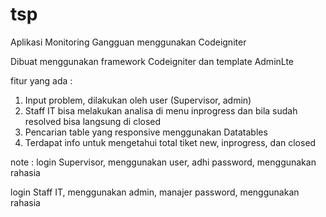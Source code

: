 # tsp
Aplikasi Monitoring Gangguan menggunakan Codeigniter

Dibuat menggunakan framework Codeigniter dan template AdminLte

fitur yang ada :

1. Input problem, dilakukan oleh user (Supervisor, admin)
2. Staff IT bisa melakukan analisa di menu inprogress dan bila sudah resolved bisa langsung di closed
3. Pencarian table yang responsive menggunakan Datatables
4. Terdapat info untuk mengetahui total tiket new, inprogress, dan closed

note :
login Supervisor, 
menggunakan user, adhi
password,
menggunakan rahasia

login Staff IT,
menggunakan admin, manajer
password,
menggunakan rahasia
